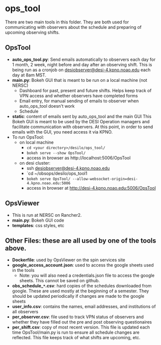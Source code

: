 # ops_tool
There are two main tools in this folder. They are both used for communicating with observers about the schedule and preparing of upcoming observing shifts.
## **OpsTool**
* **auto_ops_tool.py**: Send emails automatically to observers each day for 1 month, 2 week, night before and day after an observing shift. This is being run as a cronjob on desiobserver@desi-4.kpno.noao.edu each day at 8am MST. 
* **main.py**: Bokeh GUI that is meant to be run on a local machine (not NERSC)
  * Dashboard for past, present and future shifts. Helps keep track of VPN access and whether observers have completed forms
  * Email entry, for manual sending of emails to observer when auto_ops_tool doesn't work 
  * Schedule
* **static**: content of emails sent by auto_ops_tool and the main GUI  This Bokeh GUI is meant to be used by the DESI Operation managers and facilitate communication with observers. At this point, in order to send emails with the GUI, you need access it via KPNO.
* To run OpsTool:
  * on local machine
    * `cd <your directory>/desilo/ops_tool/`
    * `bokeh serve --show OpsTool/`
    * access in browser as http://localhost:5006/OpsTool
  * on desi cluster: 
    * ssh desiobserver@desi-4.kpno.noao.edu
    * `cd ~/obsops/desilo/ops_tool1
    * `bokeh serve OpsTool/ --allow-websocket-origin=desi-4.kpno.noao.edu:5006`
    * access in browser at http://desi-4.kpno.noao.edu:5006/OpsTool

## **OpsViewer**
* This is run at NERSC on Rancher2. 
* **main.py**: Bokeh GUI code
* **templates**: css styles, etc

## Other Files: these are all used by one of the tools above.
* **Dockerfile**: used by OpsViewer on the spin services site
* **google_access_account.json**: used to access the google sheets used in the tools
  * Note: you will also need a credentials.json file to access the google sheets. This cannot be saved on github.  
* **obs_schedule_`*`.csv**: hard copies of the schedules downloaded from google. These are used mostly at the beginning of a semester. They should be updated periodically if changes are made to the google sheets
* **user_info.csv**: contains the names, email addresses, and institutions of all observers
* **per_observer.csv**: file used to track VPN status of observers and whether they have filled out the pre and post observing questionaires
* **per_shift.csv**: copy of most recent version. This file is updated each time OpsTool/main.py is run to ensure all schedule changes are reflected. This file keeps track of what shifts are upcoming, etc. 

